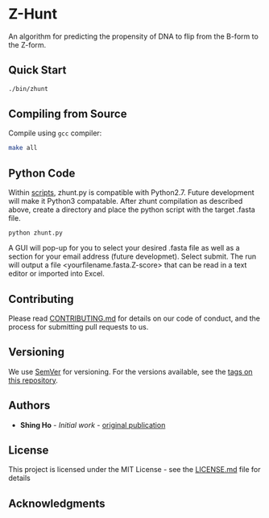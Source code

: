 # Z-Hunt

An algorithm for predicting the propensity of DNA to flip from the B-form to the Z-form.

## Quick Start

```bash
./bin/zhunt
```

## Compiling from Source

Compile using `gcc` compiler:

```bash
make all
```

## Python Code

Within [scripts](https://github.com/Ho-Lab-Colostate/zhunt/tree/master/scripts), zhunt.py is compatible with Python2.7. Future development will make it Python3 compatable. 
After zhunt compilation as described above, create a directory and place the python script with the target .fasta file. 

```python zhunt.py```

A GUI will pop-up for you to select your desired .fasta file as well as a section for your email address (future developmet). Select submit. The run will output a file <yourfilename.fasta.Z-score> that can be read in a text editor or imported into Excel.  

## Contributing

Please read [CONTRIBUTING.md](./CONTRIBUTING.md) for details on our code of conduct, and the process for submitting pull requests to us.

## Versioning

We use [SemVer](http://semver.org/) for versioning. For the versions available, see the [tags on this repository](./tags).

## Authors

* **Shing Ho** - *Initial work* - [original publication](./)

## License

This project is licensed under the MIT License - see the [LICENSE.md](LICENSE.md) file for details

## Acknowledgments
